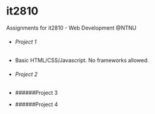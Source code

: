 # it2810
Assignments for it2810 - Web Development @NTNU



* ###### Project 1

- Basic HTML/CSS/Javascript. No frameworks allowed. 

* ###### Project 2


* ######Project 3


* ######Project 4

